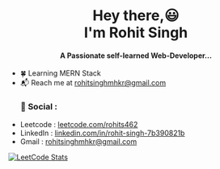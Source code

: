 <div>
<h1 align='center'> Hey there,😃<br /> I'm Rohit Singh </h1></center>
<h4 align='center'>A Passionate self-learned Web-Developer...</h4>
<ul>
  <li>🍀 Learning MERN Stack</li>
  <li>📬 Reach me at <a href='mailto:rohitsinghmhkr@gmail.com'>rohitsinghmhkr@gmail.com</a></li>
</ul>

<ul>
  <h3>📱 Social : </h3>
  <li>Leetcode : <a href="https://www.leetcode.com/rohits462">leetcode.com/rohits462</a></li>
  <li>LinkedIn : <a href="https://www.leetcode.com/rohits462](https://linkedin.com/in/rohit-singh-7b390821b">linkedin.com/in/rohit-singh-7b390821b</a></li>
  <li>Gmail : <a href="mailto:rohitsinghmhkr@gmail.com">rohitsinghmhkr@gmail.com</a></li>
</ul>

[![LeetCode Stats](https://leetcode.card.workers.dev/RohitS462?theme=nord&font=source_code_pro&extension=null)](https://leetcode.com/rohits462)
</div>
